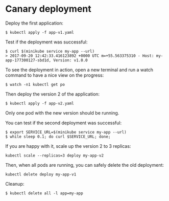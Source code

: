 Canary deployment
=================

Deploy the first application:

```
$ kubectl apply -f app-v1.yaml
```

Test if the deployment was successful:

```
$ curl $(minikube service my-app --url)
> 2017-09-20 12:42:33.416123892 +0000 UTC m=+55.563375310 - Host: my-app-177300127-sbd1d, Version: v1.0.0
```

To see the deployment in action, open a new terminal and run a watch command to have a nice view on the progress:

```
$ watch -n1 kubectl get po
```

Then deploy the version 2 of the application:

```
$ kubectl apply -f app-v2.yaml
```

Only one pod with the new version should be running.

You can test if the second deployment was successful:

```
$ export SERVICE_URL=$(minikube service my-app --url)
$ while sleep 0.1; do curl $SERVICE_URL; done;
```

If you are happy with it, scale up the version 2 to 3 replicas:

```
kubectl scale --replicas=3 deploy my-app-v2
```

Then, when all pods are running, you can safely delete the old deployment:

```
kubectl delete deploy my-app-v1
```


Cleanup:

```
$ kubectl delete all -l app=my-app
```
